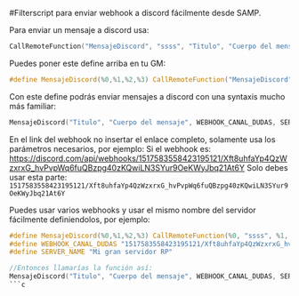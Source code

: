 #Filterscript para enviar webhook a discord fácilmente desde SAMP.


Para enviar un mensaje a discord usa:
```c
CallRemoteFunction("MensajeDiscord", "ssss", "Titulo", "Cuerpo del mensaje", "Link del webhook", "Nombre del servidor");
```
Puedes poner este define arriba en tu GM:
```c
#define MensajeDiscord(%0,%1,%2,%3) CallRemoteFunction("MensajeDiscord", "ssss",%0,%1,%2,%3)

```
Con este define podrás enviar mensajes a discord con una syntaxis mucho más familiar:
```c
MensajeDiscord("Titulo", "Cuerpo del mensaje", WEBHOOK_CANAL_DUDAS, SERVER_NAME);
```

En el link del webhook no insertar el enlace completo, solamente usa los parámetros necesarios, por ejemplo:
Si el webhook es: https://discord.com/api/webhooks/1517583558423195121/Xft8uhfaYp4QzWzxrxG_hvPvpWq6fuQBzpg40zKQwiLN3SYur9OeKWyJbq21At6Y
Solo debes usar esta parte:  ```1517583558423195121/Xft8uhfaYp4QzWzxrxG_hvPvpWq6fuQBzpg40zKQwiLN3SYur9OeKWyJbq21At6Y ```


Puedes usar varios webhooks y usar el mismo nombre del servidor fácilmente definiendolos, por ejemplo:
 ```c
#define MensajeDiscord(%0,%1,%2,%3) CallRemoteFunction(%0, "ssss", %1, %2,%3)
#define WEBHOOK_CANAL_DUDAS "1517583558423195121/Xft8uhfaYp4QzWzxrxG_hvPvpWq6fuQBzpg40zKQwiLN3SYur9OeKWyJbq21At6Y"
#define SERVER_NAME "Mi gran servidor RP"

//Entonces llamarías la función así:
MensajeDiscord("Titulo", "Cuerpo del mensaje", WEBHOOK_CANAL_DUDAS, SERVER_NAME);
 ```c

